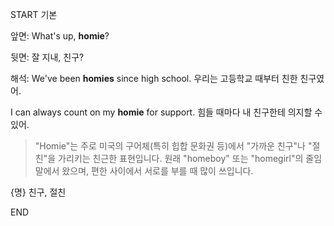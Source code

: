 START
기본

앞면:
What's up, **homie**?


뒷면:
잘 지내, 친구?


해석:
We've been **homies** since high school.
우리는 고등학교 때부터 친한 친구였어.

I can always count on my **homie** for support.
힘들 때마다 내 친구한테 의지할 수 있어.

> "Homie"는 주로 미국의 구어체(특히 힙합 문화권 등)에서 "가까운 친구"나 "절친"을 가리키는 친근한 표현입니다.
> 원래 "homeboy" 또는 "homegirl"의 줄임말에서 왔으며, 편한 사이에서 서로를 부를 때 많이 쓰입니다.

{명} 친구, 절친
<!--ID: 1744280178672-->
END